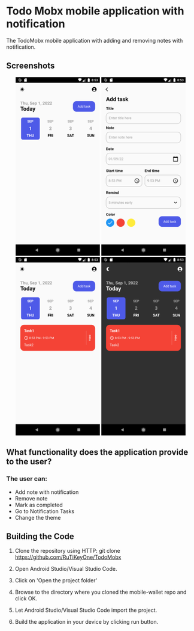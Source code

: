 # Todo Mobx mobile application with notification

The TodoMobx mobile application with adding and removing notes with notification.

## Screenshots

<p align="center">
<img src="https://github.com/RuTiKeyOne/TodoMobx/blob/master/doc/screenshots/1.png" width="225"/>
<img src="https://github.com/RuTiKeyOne/TodoMobx/blob/master/doc/screenshots/2.png" width="225"/>
<img src="https://github.com/RuTiKeyOne/TodoMobx/blob/master/doc/screenshots/3.png" width="225"/>
<img src="https://github.com/RuTiKeyOne/TodoMobx/blob/master/doc/screenshots/4.png" width="225"/>
</p>

## What functionality does the application provide to the user?

### The user can:
* Add note with notification
* Remove note 
* Mark as completed
* Go to Notification Tasks
* Change the theme

## Building the Code

1. Clone the repository using HTTP: git clone https://github.com/RuTiKeyOne/TodoMobx
2. Open Android Studio/Visual Studio Code.

3. Click on 'Open the project folder'

4. Browse to the directory where you cloned the mobile-wallet repo and click OK.

5. Let Android Studio/Visual Studio Code import the project.

6. Build the application in your device by clicking run button.

